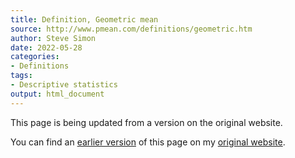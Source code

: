 ```yaml
---
title: Definition, Geometric mean
source: http://www.pmean.com/definitions/geometric.htm
author: Steve Simon
date: 2022-05-28
categories:
- Definitions
tags:
- Descriptive statistics
output: html_document
---
```


This page is being updated from a version on the original website.

<!---More--->


You can find an [earlier version][sim1] of this page on my [original website][sim2].

[sim1]: http://www.pmean.com/definitions/geometric.htm
[sim2]: http://www.pmean.com/original_site.html
